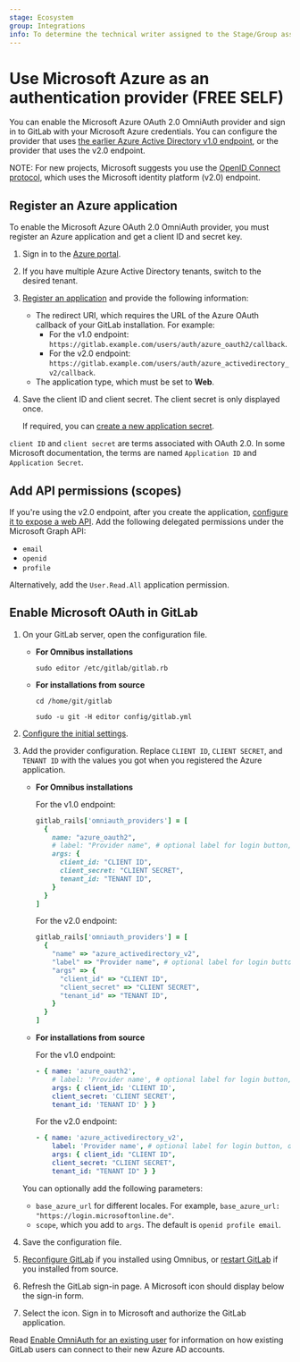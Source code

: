 ```yaml
---
stage: Ecosystem
group: Integrations
info: To determine the technical writer assigned to the Stage/Group associated with this page, see https://about.gitlab.com/handbook/engineering/ux/technical-writing/#assignments
---
```


# Use Microsoft Azure as an authentication provider **(FREE SELF)**

You can enable the Microsoft Azure OAuth 2.0 OmniAuth provider and sign in to
GitLab with your Microsoft Azure credentials. You can configure the provider that uses
[the earlier Azure Active Directory v1.0 endpoint](https://docs.microsoft.com/en-us/azure/active-directory/azuread-dev/v1-protocols-oauth-code),
or the provider that uses the v2.0 endpoint.

NOTE:
For new projects, Microsoft suggests you use the
[OpenID Connect protocol](../administration/auth/oidc.md#microsoft-azure),
which uses the Microsoft identity platform (v2.0) endpoint.

## Register an Azure application

To enable the Microsoft Azure OAuth 2.0 OmniAuth provider, you must register
an Azure application and get a client ID and secret key.

1. Sign in to the [Azure portal](https://portal.azure.com).
1. If you have multiple Azure Active Directory tenants, switch to the desired tenant.
1. [Register an application](https://docs.microsoft.com/en-us/azure/active-directory/develop/quickstart-register-app)
   and provide the following information:
   - The redirect URI, which requires the URL of the Azure OAuth callback of your GitLab
     installation. For example:
     - For the v1.0 endpoint: `https://gitlab.example.com/users/auth/azure_oauth2/callback`.
     - For the v2.0 endpoint: `https://gitlab.example.com/users/auth/azure_activedirectory_v2/callback`.
   - The application type, which must be set to **Web**.
1. Save the client ID and client secret. The client secret is only
   displayed once.

   If required, you can [create a new application secret](https://docs.microsoft.com/en-us/azure/active-directory/develop/howto-create-service-principal-portal#option-2-create-a-new-application-secret).

`client ID` and `client secret` are terms associated with OAuth 2.0.
In some Microsoft documentation, the terms are named `Application ID` and
`Application Secret`.

## Add API permissions (scopes)

If you're using the v2.0 endpoint, after you create the application, [configure it to expose a web API](https://docs.microsoft.com/en-us/azure/active-directory/develop/quickstart-configure-app-expose-web-apis).
Add the following delegated permissions under the Microsoft Graph API:

- `email`
- `openid`
- `profile`

Alternatively, add the `User.Read.All` application permission.

## Enable Microsoft OAuth in GitLab

1. On your GitLab server, open the configuration file.

   - **For Omnibus installations**

     ```shell
     sudo editor /etc/gitlab/gitlab.rb
     ```

   - **For installations from source**

     ```shell
     cd /home/git/gitlab

     sudo -u git -H editor config/gitlab.yml
     ```

1. [Configure the initial settings](omniauth.md#configure-initial-settings).

1. Add the provider configuration. Replace `CLIENT ID`, `CLIENT SECRET`, and `TENANT ID`
   with the values you got when you registered the Azure application.

   - **For Omnibus installations**

     For the v1.0 endpoint:

     ```ruby
     gitlab_rails['omniauth_providers'] = [
       {
         name: "azure_oauth2",
         # label: "Provider name", # optional label for login button, defaults to "Azure AD"
         args: {
           client_id: "CLIENT ID",
           client_secret: "CLIENT SECRET",
           tenant_id: "TENANT ID",
         }
       }
     ]
     ```

     For the v2.0 endpoint:

     ```ruby
     gitlab_rails['omniauth_providers'] = [
       {
         "name" => "azure_activedirectory_v2",
         "label" => "Provider name", # optional label for login button, defaults to "Azure AD v2"
         "args" => {
           "client_id" => "CLIENT ID",
           "client_secret" => "CLIENT SECRET",
           "tenant_id" => "TENANT ID",
         }
       }
     ]
     ```

   - **For installations from source**

     For the v1.0 endpoint:

     ```yaml
     - { name: 'azure_oauth2',
         # label: 'Provider name', # optional label for login button, defaults to "Azure AD"
         args: { client_id: 'CLIENT ID',
         client_secret: 'CLIENT SECRET',
         tenant_id: 'TENANT ID' } }
     ```

     For the v2.0 endpoint:

     ```yaml
     - { name: 'azure_activedirectory_v2',
         label: 'Provider name', # optional label for login button, defaults to "Azure AD v2"
         args: { client_id: "CLIENT ID",
         client_secret: "CLIENT SECRET",
         tenant_id: "TENANT ID" } }
     ```

   You can optionally add the following parameters:

   - `base_azure_url` for different locales. For example, `base_azure_url: "https://login.microsoftonline.de"`.
   - `scope`, which you add to `args`. The default is `openid profile email`.

1. Save the configuration file.

1. [Reconfigure GitLab](../administration/restart_gitlab.md#omnibus-gitlab-reconfigure)
   if you installed using Omnibus, or [restart GitLab](../administration/restart_gitlab.md#installations-from-source)
   if you installed from source.

1. Refresh the GitLab sign-in page. A Microsoft icon should display below the
   sign-in form.

1. Select the icon. Sign in to Microsoft and authorize the GitLab application.

Read [Enable OmniAuth for an existing user](omniauth.md#enable-omniauth-for-an-existing-user)
for information on how existing GitLab users can connect to their new Azure AD accounts.
